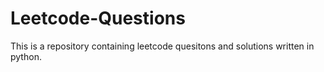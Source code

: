 # Leetcode-Questions
This is a repository containing leetcode quesitons and solutions written in python.
